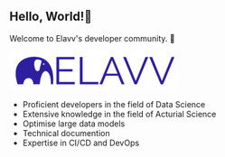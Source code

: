 ## Hello, World!👋 

Welcome to Elavv's developer community. 🐘

<img src="Logo_ELAVV_transparant-1-e1665648315303-300x69.png">


- Proficient developers in the field of Data Science 
- Extensive knowledge in the field of Acturial Science
- Optimise large data models
- Technical documention
- Expertise in CI/CD and DevOps
